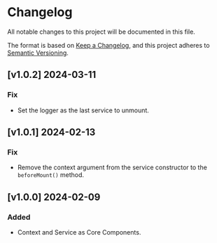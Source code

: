 # Changelog
All notable changes to this project will be documented in this file.

The format is based on [Keep a Changelog](https://keepachangelog.com/en/1.0.0/),
and this project adheres to [Semantic Versioning](https://semver.org/spec/v2.0.0.html).

## [v1.0.2] 2024-03-11
### Fix
* Set the logger as the last service to unmount.

## [v1.0.1] 2024-02-13
### Fix
* Remove the context argument from the service constructor to the `beforeMount()` method.

## [v1.0.0] 2024-02-09
### Added
* Context and Service as Core Components.